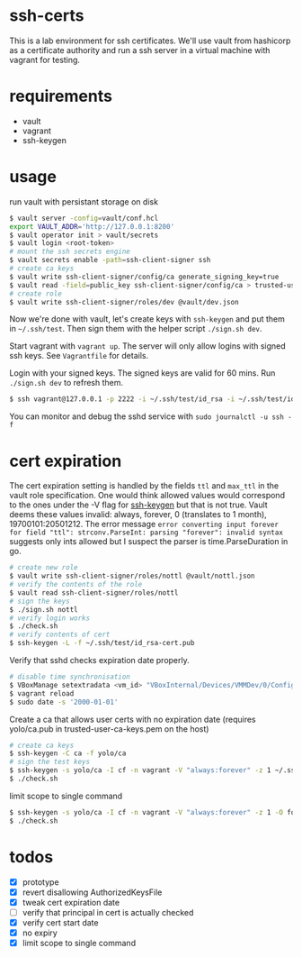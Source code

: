 # ssh-certs
This is a lab environment for ssh certificates. We'll use vault from hashicorp as a certificate authority and run a ssh server in a virtual machine with vagrant for testing.

# requirements
- vault
- vagrant
- ssh-keygen

# usage
run vault with persistant storage on disk

````bash
$ vault server -config=vault/conf.hcl
export VAULT_ADDR='http://127.0.0.1:8200'
$ vault operator init > vault/secrets
$ vault login <root-token>
# mount the ssh secrets engine
$ vault secrets enable -path=ssh-client-signer ssh
# create ca keys
$ vault write ssh-client-signer/config/ca generate_signing_key=true
$ vault read -field=public_key ssh-client-signer/config/ca > trusted-user-ca-keys.pem
# create role
$ vault write ssh-client-signer/roles/dev @vault/dev.json
````

Now we're done with vault, let's create keys with `ssh-keygen` and put them in `~/.ssh/test`. Then sign them with the helper script `./sign.sh dev`.

Start vagrant with `vagrant up`. The server will only allow logins with signed ssh keys. See `Vagrantfile` for details.

Login with your signed keys. The signed keys are valid for 60 mins. Run `./sign.sh dev` to refresh them.

````bash
$ ssh vagrant@127.0.0.1 -p 2222 -i ~/.ssh/test/id_rsa -i ~/.ssh/test/id_rsa-cert.pub -o StrictHostKeyChecking=no
````

You can monitor and debug the sshd service with `sudo journalctl -u ssh -f`

# cert expiration
The cert expiration setting is handled by the fields `ttl` and `max_ttl` in the vault role specification. One would think allowed values would correspond to the ones under the -V flag for [ssh-keygen](https://man.openbsd.org/ssh-keygen.1#V) but that is not true. Vault deems these values invalid: always, forever, 0 (translates to 1 month), 19700101:20501212. The error message `error converting input forever for field "ttl": strconv.ParseInt: parsing "forever": invalid syntax` suggests only ints allowed but I suspect the parser is time.ParseDuration in go.

````bash
# create new role
$ vault write ssh-client-signer/roles/nottl @vault/nottl.json
# verify the contents of the role
$ vault read ssh-client-signer/roles/nottl
# sign the keys
$ ./sign.sh nottl
# verify login works
$ ./check.sh
# verify contents of cert
$ ssh-keygen -L -f ~/.ssh/test/id_rsa-cert.pub
````

Verify that sshd checks expiration date properly.

````bash
# disable time synchronisation
$ VBoxManage setextradata <vm_id> "VBoxInternal/Devices/VMMDev/0/Config/GetHostTimeDisabled" 1
$ vagrant reload
$ sudo date -s '2000-01-01'
````

Create a ca that allows user certs with no expiration date (requires yolo/ca.pub in trusted-user-ca-keys.pem on the host)

````bash
# create ca keys
$ ssh-keygen -C ca -f yolo/ca
# sign the test keys
$ ssh-keygen -s yolo/ca -I cf -n vagrant -V "always:forever" -z 1 ~/.ssh/test/id_rsa.pub
$ ./check.sh
````

limit scope to single command

````bash
$ ssh-keygen -s yolo/ca -I cf -n vagrant -V "always:forever" -z 1 -O force-command='/vagrant/test.sh' ~/.ssh/test/id_rsa.pub
$ ./check.sh
````

# todos
- [x] prototype
- [x] revert disallowing AuthorizedKeysFile
- [x] tweak cert expiration date
- [ ] verify that principal in cert is actually checked
- [x] verify cert start date
- [x] no expiry
- [x] limit scope to single command
